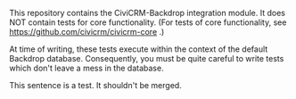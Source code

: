 This repository contains the CiviCRM-Backdrop integration module. It does NOT
contain tests for core functionality.  (For tests of core functionality, see
https://github.com/civicrm/civicrm-core .)

At time of writing, these tests execute within the context of the default
Backdrop database.  Consequently, you must be quite careful to write tests
which don't leave a mess in the database.

This sentence is a test. It shouldn't be merged.
